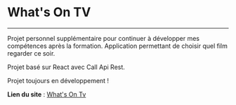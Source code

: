 # What's On TV

---

Projet personnel supplémentaire pour continuer à développer mes compétences après la formation.
Application permettant de choisir quel film regarder ce soir.

Projet basé sur React avec Call Api Rest.

Projet toujours en développement !

**Lien du site** : [What's On Tv](https://dirtdover.github.io/What-s-on-Tv/)
